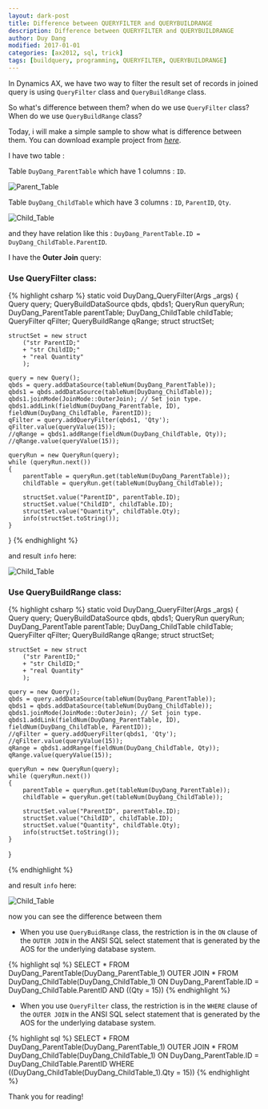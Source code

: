 ```yaml
---
layout: dark-post
title: Difference between QUERYFILTER and QUERYBUILDRANGE
description: Difference between QUERYFILTER and QUERYBUILDRANGE
author: Duy Dang
modified: 2017-01-01
categories: [ax2012, sql, trick]
tags: [buildquery, programming, QUERYFILTER, QUERYBUILDRANGE]
---
```


In Dynamics AX, we have two way to filter the result set of records in joined query is using `QueryFilter` class and `QueryBuildRange` class.

So what's difference between them? when do we use `QueryFilter` class? When do we use `QueryBuildRange` class?

Today, i will make a simple sample to show what is difference between them. You can download example project from _[here](https://1drv.ms/u/s!AuMuU-6qq5hxiYQLElp6RoLgmB_uIA)_.

I have two table :

Table `DuyDang_ParentTable` which have 1 columns : `ID`.

![Parent_Table](https://dynamics365.github.io/assets/Parent_Table.jpg)

Table `DuyDang_ChildTable` which have 3 columns : `ID`, `ParentID`, `Qty`.

![Child_Table](https://dynamics365.github.io/assets/Child_Table.jpg)

and they have relation like this : `DuyDang_ParentTable.ID = DuyDang_ChildTable.ParentID`.

I have the **Outer Join** query:

### Use QueryFilter class:

{% highlight csharp %}
static void DuyDang_QueryFilter(Args _args)
{
    Query query;
    QueryBuildDataSource qbds, qbds1;
    QueryRun queryRun;    
    DuyDang_ParentTable parentTable;
    DuyDang_ChildTable childTable;
    QueryFilter qFilter;
    QueryBuildRange qRange;
    struct structSet;

    structSet = new struct
        ("str ParentID;"
        + "str ChildID;"
        + "real Quantity"
        );

    query = new Query();
    qbds = query.addDataSource(tableNum(DuyDang_ParentTable));  
    qbds1 = qbds.addDataSource(tableNum(DuyDang_ChildTable));    
    qbds1.joinMode(JoinMode::OuterJoin); // Set join type.   
    qbds1.addLink(fieldNum(DuyDang_ParentTable, ID), fieldNum(DuyDang_ChildTable, ParentID));
    qFilter = query.addQueryFilter(qbds1, 'Qty');
    qFilter.value(queryValue(15));
    //qRange = qbds1.addRange(fieldNum(DuyDang_ChildTable, Qty));
    //qRange.value(queryValue(15));
    
    queryRun = new QueryRun(query);    
    while (queryRun.next())
    {
        parentTable = queryRun.get(tableNum(DuyDang_ParentTable));
        childTable = queryRun.get(tableNum(DuyDang_ChildTable));

        structSet.value("ParentID", parentTable.ID);
        structSet.value("ChildID", childTable.ID);
        structSet.value("Quantity", childTable.Qty);
        info(structSet.toString());
    }
}
{% endhighlight %}

and result `info` here:

![Child_Table](https://dynamics365.github.io/assets/Result_Filter.jpg)

### Use QueryBuildRange class:

{% highlight csharp %}
static void DuyDang_QueryFilter(Args _args)
{
    Query query;
    QueryBuildDataSource qbds, qbds1;
    QueryRun queryRun;    
    DuyDang_ParentTable parentTable;
    DuyDang_ChildTable childTable;
    QueryFilter qFilter;
    QueryBuildRange qRange;
    struct structSet;

    structSet = new struct
        ("str ParentID;"
        + "str ChildID;"
        + "real Quantity"
        );

    query = new Query();
    qbds = query.addDataSource(tableNum(DuyDang_ParentTable));  
    qbds1 = qbds.addDataSource(tableNum(DuyDang_ChildTable));    
    qbds1.joinMode(JoinMode::OuterJoin); // Set join type.   
    qbds1.addLink(fieldNum(DuyDang_ParentTable, ID), fieldNum(DuyDang_ChildTable, ParentID));
    //qFilter = query.addQueryFilter(qbds1, 'Qty');
    //qFilter.value(queryValue(15));
    qRange = qbds1.addRange(fieldNum(DuyDang_ChildTable, Qty));
    qRange.value(queryValue(15));
    
    queryRun = new QueryRun(query);    
    while (queryRun.next())
    {
        parentTable = queryRun.get(tableNum(DuyDang_ParentTable));
        childTable = queryRun.get(tableNum(DuyDang_ChildTable));

        structSet.value("ParentID", parentTable.ID);
        structSet.value("ChildID", childTable.ID);
        structSet.value("Quantity", childTable.Qty);
        info(structSet.toString());
    }
}

{% endhighlight %}

and result `info` here:

![Child_Table](https://dynamics365.github.io/assets/Result_Range.jpg)


now you can see the difference between them

- When you use `QueryBuidRange` class, the restriction is in the `ON` clause of the `OUTER JOIN` in the ANSI SQL select statement that is generated by the AOS for the underlying database system.

{% highlight sql %}
SELECT * FROM DuyDang_ParentTable(DuyDang_ParentTable_1)
	OUTER JOIN * FROM DuyDang_ChildTable(DuyDang_ChildTable_1) 
	ON DuyDang_ParentTable.ID = DuyDang_ChildTable.ParentID 
		AND ((Qty = 15))
{% endhighlight %}

- When you use `QueryFilter` class, the restriction is in the `WHERE` clause of the `OUTER JOIN` in the ANSI SQL select statement that is generated by the AOS for the underlying database system.

{% highlight sql %}
SELECT * FROM DuyDang_ParentTable(DuyDang_ParentTable_1) 
	OUTER JOIN * FROM DuyDang_ChildTable(DuyDang_ChildTable_1) 
	ON DuyDang_ParentTable.ID = DuyDang_ChildTable.ParentID 
	WHERE ((DuyDang_ChildTable(DuyDang_ChildTable_1).Qty = 15))
{% endhighlight %}

Thank you for reading!
